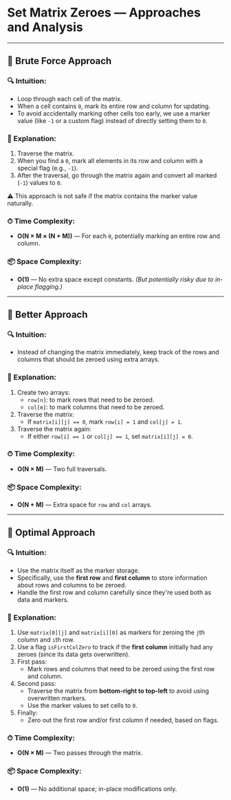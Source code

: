 # Set Matrix Zeroes — Approaches and Analysis

---

## 🧠 Brute Force Approach

### 🔍 Intuition:
- Loop through each cell of the matrix.
- When a cell contains `0`, mark its entire row and column for updating.
- To avoid accidentally marking other cells too early, we use a marker value (like `-1` or a custom flag) instead of directly setting them to `0`.

### 📖 Explanation:
1. Traverse the matrix.
2. When you find a `0`, mark all elements in its row and column with a special flag (e.g., `-1`).
3. After the traversal, go through the matrix again and convert all marked (`-1`) values to `0`.

⚠️ This approach is not safe if the matrix contains the marker value naturally.

### ⏱ Time Complexity:
- **O(N × M × (N + M))** — For each `0`, potentially marking an entire row and column.

### 📦 Space Complexity:
- **O(1)** — No extra space except constants.
  *(But potentially risky due to in-place flagging.)*

---

## 🚀 Better Approach

### 🔍 Intuition:
- Instead of changing the matrix immediately, keep track of the rows and columns that should be zeroed using extra arrays.

### 📖 Explanation:
1. Create two arrays:
   - `row[n]`: to mark rows that need to be zeroed.
   - `col[m]`: to mark columns that need to be zeroed.
2. Traverse the matrix:
   - If `matrix[i][j] == 0`, mark `row[i] = 1` and `col[j] = 1`.
3. Traverse the matrix again:
   - If either `row[i] == 1` or `col[j] == 1`, set `matrix[i][j] = 0`.

### ⏱ Time Complexity:
- **O(N × M)** — Two full traversals.

### 📦 Space Complexity:
- **O(N + M)** — Extra space for `row` and `col` arrays.

---

## 💎 Optimal Approach

### 🔍 Intuition:
- Use the matrix itself as the marker storage.
- Specifically, use the **first row** and **first column** to store information about rows and columns to be zeroed.
- Handle the first row and column carefully since they're used both as data and markers.

### 📖 Explanation:
1. Use `matrix[0][j]` and `matrix[i][0]` as markers for zeroing the `j`th column and `i`th row.
2. Use a flag `isFirstColZero` to track if the **first column** initially had any zeroes (since its data gets overwritten).
3. First pass:
   - Mark rows and columns that need to be zeroed using the first row and column.
4. Second pass:
   - Traverse the matrix from **bottom-right to top-left** to avoid using overwritten markers.
   - Use the marker values to set cells to `0`.
5. Finally:
   - Zero out the first row and/or first column if needed, based on flags.

### ⏱ Time Complexity:
- **O(N × M)** — Two passes through the matrix.

### 📦 Space Complexity:
- **O(1)** — No additional space; in-place modifications only.
